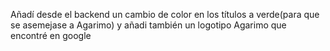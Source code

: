 Añadí desde el backend un cambio de color en los títulos a verde(para que se asemejase a Agarimo) y añadi también un logotipo Agarimo que encontré en google
